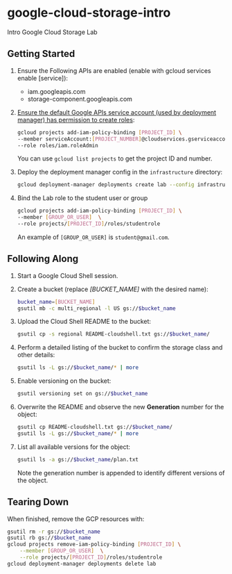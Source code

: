 # google-cloud-storage-intro

Intro Google Cloud Storage Lab

## Getting Started

1. Ensure the Following APIs are enabled (enable with gcloud services enable [service]):

    - iam.googleapis.com
    - storage-component.googleapis.com

1. [Ensure the default Google APIs service account (used by deployment manager) has permission to create roles](https://cloud.google.com/deployment-manager/docs/configuration/set-access-control-resources):

    ```sh
    gcloud projects add-iam-policy-binding [PROJECT_ID] \
    --member serviceAccount:[PROJECT_NUMBER]@cloudservices.gserviceaccount.com  \
    --role roles/iam.roleAdmin
    ```

    You can use `gcloud list projects` to get the project ID and number.

1. Deploy the deployment manager config in the `infrastructure` directory:

    ```sh
    gcloud deployment-manager deployments create lab --config infrastructure/deployment.yaml
    ```

1. Bind the Lab role to the student user or group

    ```sh
    gcloud projects add-iam-policy-binding [PROJECT_ID] \
    --member [GROUP_OR_USER]  \
    --role projects/[PROJECT_ID]/roles/studentrole
    ```

    An example of `[GROUP_OR_USER]` is `student@gmail.com`.
    
## Following Along

1. Start a Google Cloud Shell session.
1. Create a bucket (replace _[BUCKET_NAME]_ with the desired name):

    ```sh
    bucket_name=[BUCKET_NAME]
    gsutil mb -c multi_regional -l US gs://$bucket_name
    ```

1. Upload the Cloud Shell README to the bucket:

    ```sh
    gsutil cp -s regional README-cloudshell.txt gs://$bucket_name/    
    ```

1. Perform a detailed listing of the bucket to confirm the storage class and other details:

    ```sh
    gsutil ls -L gs://$bucket_name/* | more
    ```

1. Enable versioning on the bucket:

    ```sh
    gsutil versioning set on gs://$bucket_name
    ```

1. Overwrite the README and observe the new __Generation__ number for the object:

    ```sh
    gsutil cp README-cloudshell.txt gs://$bucket_name/
    gsutil ls -L gs://$bucket_name/* | more
    ```

1. List all available versions for the object:

    ```sh
    gsutil ls -a gs://$bucket_name/plan.txt
    ```
    Note the generation number is appended to identify different versions of the object.

## Tearing Down

When finished, remove the GCP resources with:

```sh
gsutil rm -r gs://$bucket_name
gsutil rb gs://$bucket_name
gcloud projects remove-iam-policy-binding [PROJECT_ID] \
    --member [GROUP_OR_USER]  \
    --role projects/[PROJECT_ID]/roles/studentrole
gcloud deployment-manager deployments delete lab
```
